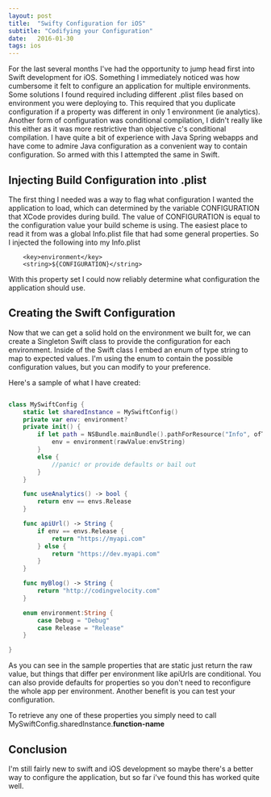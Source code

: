```yaml
---
layout: post
title:  "Swifty Configuration for iOS"
subtitle: "Codifying your Configuration"
date:   2016-01-30
tags: ios
---
```


For the last several months I've had the opportunity to jump head first into Swift development for iOS.  Something I immediately noticed was how cumbersome it felt to configure an application for multiple environments.  Some solutions I found required including different .plist files based on environment you were deploying to.  This required that you duplicate configuration if a property was different in only 1 environment (ie analytics).  Another form of configuration was conditional compilation, I didn't really like this either as it was more restrictive than objective c's conditional compilation. I have quite a bit of experience with Java Spring webapps and have come to admire Java configuration as a convenient way to contain configuration.  So armed with this I attempted the same in Swift.

## Injecting Build Configuration into .plist

The first thing I needed was a way to flag what configuration I wanted the application to load, which can determined by the variable CONFIGURATION that XCode provides during build. The value of CONFIGURATION is equal to the configuration value your build scheme is using. The easiest place to read it from was a global Info.plist file that had some general properties. So I injected the following into my Info.plist

```
	<key>environment</key>
	<string>${CONFIGURATION}</string>
```

With this property set I could now reliably determine what configuration the application should use.

## Creating the Swift Configuration

Now that we can get a solid hold on the environment we built for, we can create a Singleton Swift class to provide the configuration for each environment. Inside of the Swift class I embed an enum of type string to map to expected values. I'm using the enum to contain the possible configuration values, but you can modify to your preference.

Here's a sample of what I have created:

``` swift

class MySwiftConfig {
	static let sharedInstance = MySwiftConfig()
	private var env: environment?
    private init() {
        if let path = NSBundle.mainBundle().pathForResource("Info", ofType: "plist"), let dict = NSDictionary(contentsOfFile: path), let envString =   dict["environment"] as? String {
        	env = environment(rawValue:envString)
        }
        else {
        	//panic! or provide defaults or bail out
        }
    }

    func useAnalytics() -> bool {
    	return env == envs.Release
    }

    func apiUrl() -> String {
    	if env == envs.Release {
    		return "https://myapi.com"
    	} else {
    		return "https://dev.myapi.com"
    	}
    }

    func myBlog() -> String {
    	return "http://codingvelocity.com"
    }

    enum environment:String {
    	case Debug = "Debug"
    	case Release = "Release"
    }

}

```

As you can see in the sample properties that are static just return the raw value, but things that differ per environment like apiUrls are conditional. You can also provide defaults for properties so you don't need to reconfigure the whole app per environment. Another benefit is you can test your configuration.

To retrieve any one of these properties you simply need to call MySwiftConfig.sharedInstance.**function-name**

## Conclusion

I'm still fairly new to swift and iOS development so maybe there's a better way to configure the application, but so far i've found this has worked quite well.
